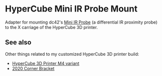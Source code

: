 # HyperCube Mini IR Probe Mount

Adapter for mounting dc42's [Mini IR Probe](https://miscsolutions.wordpress.com/mini-height-sensor-board/) (a differential IR proximity probe) to the X carriage of the HyperCube 3D printer.

## See also

Other things related to my customized HyperCube 3D printer build:

- [HyperCube 3D Printer M4 variant](https://www.thingiverse.com/thing:2252459)
- [2020 Corner Bracket](https://www.thingiverse.com/thing:2376742)
